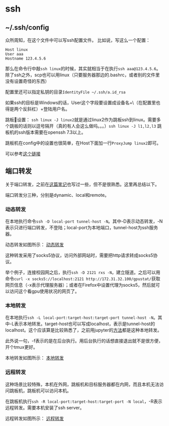 # ssh

## ~/.ssh/config

众所周知，在这个文件中可以写ssh配置文件。
比如说，写这么一个配置：
```
Host linux
User aaa
Hostname 123.4.5.6
```
那么在命令行中敲`ssh linux`的时候，其实就相当于在执行`ssh aaa@123.4.5.6`。
除了ssh之外，scp也可以用linux（只要服务器那边的.bashrc，或者别的文件里没有设置奇怪的东西）

配置里还可以指定私钥的目录`IdentityFile ~/.ssh/a.id_rsa`

如果ssh的目标是Windows的话，User这个字段要设置成设备名+\\（在配置里也得是两个反斜杠）+登陆用户名。

跳板🐔设置：
`ssh linux -J linux2`就是通过linux2作为跳板ssh到linux。需要多个跳板的话则以逗号隔开（真的有人会这么做吗。。。）`ssh linux -J l1,l2,l3`
跳板机的ssh版本需要在openssh 7.3以上。

跳板机在config中的设置也很简单，在Host下面加一行`ProxyJump linux2`即可。

可以参考[这个链接](https://wangdoc.com/ssh/client.html)

## 端口转发
关于端口转发，之前在[这篇笔记](../server-related/run-jupyter-on-server.md)也写过一些，但不是很熟悉。这里再总结以下。

端口转发分三种，分别是dynamic、local和remote。

### 动态转发

在本地执行命令`ssh -D local-port tunnel-host -N`。其中-D表示动态转发，-N表示只进行端口转发，不登陆；local-port为本地端口，tunnel-host为ssh服务器。

动态转发如图所示：
[动态转发](_img/dynamic_forward.png)

这种转发采用了socks5协议，访问外部网站时，需要把http请求转成socks5协议。

举个例子，连接校园网之后，执行`ssh -D 2121 rxs -N`，建立隧道。之后可以用命令`curl -x socks5://localhost:2121 http://172.31.32.100/gpustat/`获取网页信息（-x表示代理服务器）；或者在Firefox中设置代理为socks5，然后就可以访问这个看gpu使用状况的网页了。

### 本地转发

在本地执行`ssh -L local-port:target-host:target-port tunnel-host -N`。其中-L表示本地转发。target-host也可以写成localhost，表示是tunnel-host的localhost。这个应该算是比较熟悉了，之前用jupyter的[方法](../server-related/run-jupyter-on-server.md)都是这种本地转发。

此外说一句，-f表示的是在后台执行。用后台执行的话想直接退出就不是很方便，开个tmux更好。

本地转发如图所示：
[本地转发](_img/local_forward.png)

### 远程转发

这种场景比较特殊，本机在外网，跳板机和目标服务器都在内网，而且本机无法访问跳板机，跳板机可以访问本机。

在跳板机执行`ssh -R local-port:target-host:target-port -N local`，-R表示远程转发。需要本机安装了ssh server。

远程转发如图所示：
[远程转发](_img/remote_forward.png)


